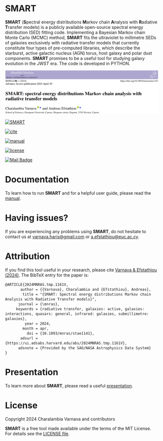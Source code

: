 SMART
=====

**SMART** (**S**pectral energy distributions **M**arkov chain **A**nalysis with **R**adiative **T**ransfer models) is a publicly available open-source spectral energy distribution (SED) fitting code. Implementing a Bayesian Markov chain Monte Carlo (MCMC) method, **SMART** fits the ultraviolet to millimetre SEDs of galaxies exclusively with radiative transfer models that currently constitute four types of pre-computed libraries, which describe the starburst, active galactic nucleus (AGN) torus, host galaxy and polar dust components. **SMART** promises to be a useful tool for studying galaxy evolution in the _JWST_ era. The code is developed in PYTHON.

<p align="center"> <img src="SMART_MNRAS.png" /> </p>

[![SMART](https://img.shields.io/badge/GitHub-SMART-blue.svg?label=GitHub&logo=GitHub)](https://github.com/ch-var/SMART)

[![cite](https://img.shields.io/badge/doi-10.1093/mnras/stae1141-light.svg?style=flat)](https://academic.oup.com/mnras/advance-article/doi/10.1093/mnras/stae1141/7660585)

[![manual](http://img.shields.io/badge/guidelines-manual-purple.svg?style=flat)](https://github.com/ch-var/SMART/blob/main/SMART_User_Manual.pdf)

[![license](http://img.shields.io/badge/license-MIT-red.svg?style=flat)](https://github.com/ch-var/SMART/blob/main/LICENSE)

[![Mail Badge](https://img.shields.io/badge/-varnava.haris@gmail.com-white?style=flat&labelColor=white&logo=gmail&logoColor=red)](mailto:varnava.haris@gmail.com) 


Documentation
=============

To learn how to run **SMART** and for a helpful user guide, please read the [manual](https://github.com/ch-var/SMART/blob/main/SMART_User_Manual.pdf).


Having issues?
=============

If you are experiencing any problems using **SMART**, do not hesitate to contact us at varnava.haris@gmail.com or a.efstathiou@euc.ac.cy. 


Attribution
=============

If you find this tool useful in your research, please cite [Varnava & Efstathiou (2024)](https://academic.oup.com/mnras/advance-article/doi/10.1093/mnras/stae1141/7660585). The BibTeX entry for the paper is:

    @ARTICLE{2024MNRAS.tmp.1161V,
           author = {{Varnava}, Charalambia and {Efstathiou}, Andreas},
            title = "{SMART: Spectral energy distributions Markov chain Analysis with Radiative Transfer models}",
          journal = {\mnras},
         keywords = {radiative transfer, galaxies: active, galaxies: interactions, quasars: general, infrared: galaxies, submillimetre: galaxies},
             year = 2024,
            month = apr,
              doi = {10.1093/mnras/stae1141},
           adsurl = {https://ui.adsabs.harvard.edu/abs/2024MNRAS.tmp.1161V},
          adsnote = {Provided by the SAO/NASA Astrophysics Data System}
    }


Presentation
=============

To learn more about **SMART**, please read a useful [presentation](https://github.com/ch-var/SMART/blob/main/Presentation_GitHub.pdf).


License
=======

Copyright 2024 Charalambia Varnava and contributors

**SMART** is a free tool made available under the terms of the MIT License. For details see the [LICENSE file](https://github.com/ch-var/SMART/blob/main/LICENSE).
